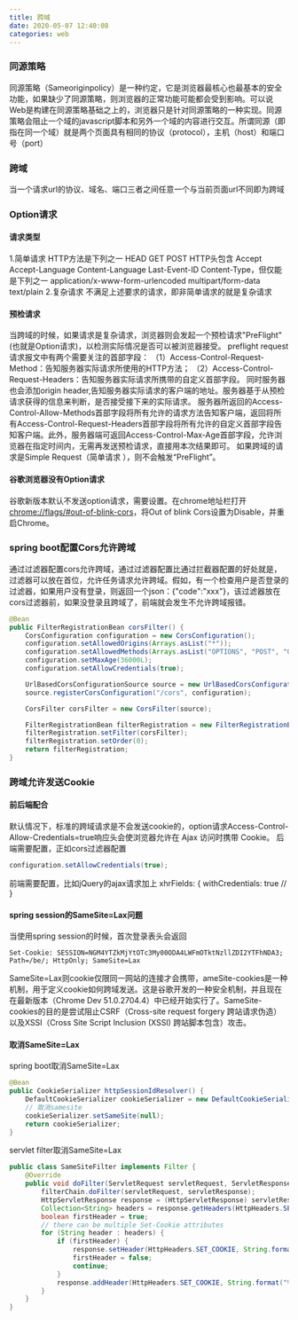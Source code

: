 ```yaml
---
title: 跨域
date: 2020-05-07 12:40:08
categories: web
---
```

<!-- toc -->
### 同源策略
同源策略（Sameoriginpolicy）是一种约定，它是浏览器最核心也最基本的安全功能，如果缺少了同源策略，则浏览器的正常功能可能都会受到影响。可以说Web是构建在同源策略基础之上的，浏览器只是针对同源策略的一种实现。同源策略会阻止一个域的javascript脚本和另外一个域的内容进行交互。所谓同源（即指在同一个域）就是两个页面具有相同的协议（protocol），主机（host）和端口号（port）

### 跨域
当一个请求url的协议、域名、端口三者之间任意一个与当前页面url不同即为跨域

### Option请求
#### 请求类型
1.简单请求
HTTP方法是下列之一
    HEAD
    GET
    POST
HTTP头包含
    Accept
    Accept-Language
    Content-Language
    Last-Event-ID
    Content-Type，但仅能是下列之一
        application/x-www-form-urlencoded
        multipart/form-data
        text/plain
2.复杂请求
不满足上述要求的请求，即非简单请求的就是复杂请求

#### 预检请求
当跨域的时候，如果请求是复杂请求，浏览器则会发起一个预检请求"PreFlight"(也就是Option请求)，以检测实际情况是否可以被浏览器接受。
preflight request请求报文中有两个需要关注的首部字段：
（1）Access-Control-Request-Method：告知服务器实际请求所使用的HTTP方法；
（2）Access-Control-Request-Headers：告知服务器实际请求所携带的自定义首部字段。
同时服务器也会添加origin header,告知服务器实际请求的客户端的地址。服务器基于从预检请求获得的信息来判断，是否接受接下来的实际请求。
服务器所返回的Access-Control-Allow-Methods首部字段将所有允许的请求方法告知客户端，返回将所有Access-Control-Request-Headers首部字段将所有允许的自定义首部字段告知客户端。此外，服务器端可返回Access-Control-Max-Age首部字段，允许浏览器在指定时间内，无需再发送预检请求，直接用本次结果即可。
如果跨域的请求是Simple Request（简单请求 ），则不会触发“PreFlight”。

#### 谷歌浏览器没有Option请求
谷歌新版本默认不发送option请求，需要设置。在chrome地址栏打开[chrome://flags/#out-of-blink-cors](chrome://flags/#out-of-blink-cors)，将Out of blink Cors设置为Disable，并重启Chrome。

### spring boot配置Cors允许跨域
通过过滤器配置cors允许跨域，通过过滤器配置比通过拦截器配置的好处就是，过滤器可以放在首位，允许任务请求允许跨域。假如，有一个检查用户是否登录的过滤器，如果用户没有登录，则返回一个json：{"code":"xxx"}，该过滤器放在cors过滤器前，如果没登录且跨域了，前端就会发生不允许跨域报错。
``` java
@Bean
public FilterRegistrationBean corsFilter() {
    CorsConfiguration configuration = new CorsConfiguration();
    configuration.setAllowedOrigins(Arrays.asList("*"));
    configuration.setAllowedMethods(Arrays.asList("OPTIONS", "POST", "GET"));
    configuration.setMaxAge(36000L);
    configuration.setAllowCredentials(true);

    UrlBasedCorsConfigurationSource source = new UrlBasedCorsConfigurationSource();
    source.registerCorsConfiguration("/cors", configuration);

    CorsFilter corsFilter = new CorsFilter(source);

    FilterRegistrationBean filterRegistration = new FilterRegistrationBean();
    filterRegistration.setFilter(corsFilter);
    filterRegistration.setOrder(0);
    return filterRegistration;
}
```

### 跨域允许发送Cookie
#### 前后端配合
默认情况下，标准的跨域请求是不会发送cookie的，option请求Access-Control-Allow-Credentials=true响应头会使浏览器允许在 Ajax 访问时携带 Cookie。
后端需要配置，正如cors过滤器配置
``` java
configuration.setAllowCredentials(true);
```
前端需要配置，比如jQuery的ajax请求加上
xhrFields: {
        withCredentials: true //
}

#### spring session的SameSite=Lax问题
当使用spring session的时候，首次登录表头会返回
```
Set-Cookie: SESSION=NGM4YTZkMjYtOTc3My00ODA4LWFmOTktNzllZDI2YTFhNDA3; Path=/be/; HttpOnly; SameSite=Lax
```
SameSite=Lax则cookie仅限同一网站的连接才会携带，ameSite-cookies是一种机制，用于定义cookie如何跨域发送。这是谷歌开发的一种安全机制，并且现在在最新版本（Chrome Dev 51.0.2704.4）中已经开始实行了。SameSite-cookies的目的是尝试阻止CSRF（Cross-site request forgery 跨站请求伪造）以及XSSI（Cross Site Script Inclusion (XSSI) 跨站脚本包含）攻击。
#### 取消SameSite=Lax
spring boot取消SameSite=Lax
``` java
@Bean
public CookieSerializer httpSessionIdResolver() {
    DefaultCookieSerializer cookieSerializer = new DefaultCookieSerializer();
    // 取消samesite
    cookieSerializer.setSameSite(null);
    return cookieSerializer;
}
```
servlet filter取消SameSite=Lax
``` java
public class SameSiteFilter implements Filter {
    @Override
    public void doFilter(ServletRequest servletRequest, ServletResponse servletResponse, FilterChain filterChain) throws IOException, ServletException {
        filterChain.doFilter(servletRequest, servletResponse);
        HttpServletResponse response = (HttpServletResponse) servletResponse;
        Collection<String> headers = response.getHeaders(HttpHeaders.SET_COOKIE);
        boolean firstHeader = true;
        // there can be multiple Set-Cookie attributes
        for (String header : headers) {
            if (firstHeader) {
                response.setHeader(HttpHeaders.SET_COOKIE, String.format("%s; %s", header, "SameSite=None"));
                firstHeader = false;
                continue;
            }
            response.addHeader(HttpHeaders.SET_COOKIE, String.format("%s; %s", header, "SameSite=None"));
        }
    }
}
```
